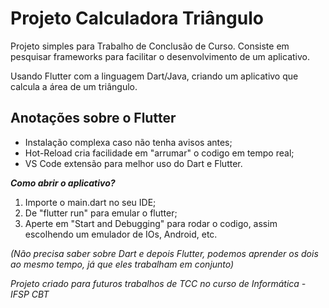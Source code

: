 # Projeto Calculadora Triângulo

Projeto simples para Trabalho de Conclusão de Curso.
Consiste em pesquisar frameworks para facilitar o desenvolvimento de um aplicativo.

Usando Flutter com a linguagem Dart/Java, criando um aplicativo que calcula a área de um triângulo.

## Anotações sobre o Flutter

- Instalação complexa caso não tenha avisos antes;
- Hot-Reload cria facilidade em "arrumar" o codigo em tempo real;
- VS Code extensão para melhor uso do Dart e Flutter.

***Como abrir o aplicativo?***

1. Importe o main.dart no seu IDE;
2. De "flutter run" para emular o flutter;
3. Aperte em "Start and Debugging" para rodar o codigo, assim escolhendo um emulador de IOs, Android, etc.

*(Não precisa saber sobre Dart e depois Flutter, podemos aprender os dois ao mesmo tempo, já que eles trabalham em conjunto)*


*Projeto criado para futuros trabalhos de TCC no curso de Informática - IFSP CBT*
